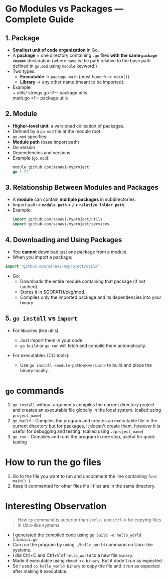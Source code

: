 # Go Modules vs Packages — Complete Guide

## 1. Package

- **Smallest unit of code organization** in Go.
- A **package** = one directory containing `.go` files **with the same `package <name>`** declaration (where `name` is the path relative to the base path defined in `go.mod` using `module` keyword.)
- Two types:
  - **Executable** → `package main` (must have `func main()`).
  - **Library** → any other name (meant to be imported).
- Example:  
  ~ utils/
  strings.go <!-- package utils  
  math.go <!-- package utils

## 2. Module

- **Higher-level unit**: a versioned collection of packages.
- Defined by a `go.mod` file at the module root.
- `go.mod` specifies:
- **Module path** (base import path)
- Go version
- Dependencies and versions
- Example (`go.mod`):
  ```go
  module github.com/sanavi/myproject
  go 1.22
  ```

## 3. Relationship Between Modules and Packages

- A **module** can contain **multiple packages** in subdirectories.
- Import path = **`module path` + `/` + `relative folder path`**.
- Example:
  ```go
  import github.com/sanavi/myproject/utils
  import github.com/sanavi/myproject/services
  ```

## 4. Downloading and Using Packages

- You **cannot** download just one package from a module.
- When you import a package:

```go
import "github.com/sanavi/myproject/utils"
```

- Go:
  - Downloads the entire module containing that package (if not cached).
  - Stores it in $GOPATH/pkg/mod.
  - Compiles only the imported package and its dependencies into your binary.

## 5. `go install` vs `import`

- For libraries (like utils):

  - Just import them in your code.
  - `go build` or `go run` will fetch and compile them automatically.

- For executables (CLI tools):
  - Use `go install <module-path>@<version>` to build and place the binary locally.

# `go` commands

1. `go install` without arguments compiles the current directory project and creates an executable file globally in the local system. (called using `project_name`)
2. `go build` - Compiles the program and creates an executable file in the current directory but for packages, it doesn't create them, however it is useful for debugging and testing. (called using `./project_name`)
3. `go run` - Compiles and runs the program in one step, useful for quick testing

# How to run the go files

1. Go to the file you want to run and uncomment the line containing `func main() {`
2. Keep it commented for other files if all files are in the same directory.

# Interesting Observation

> How `cp` command is superior than `Ctrl+C` and `Ctrl+V` for copying files in Unix-like systems:

- I generated the compiled code using `go build -o hello_world 1.basics.go`
- Can run the program by using `./hello_world` command on Unix-like systems.
- I did Ctrl+C and Ctrl+V of `hello_world` to a new file `binary`.
- Made it executable using `chmod +x binary`. But it dodn't run as expected.
- So I used `cp hello_world binary` to copy the file and it run as expected after making it executable.
